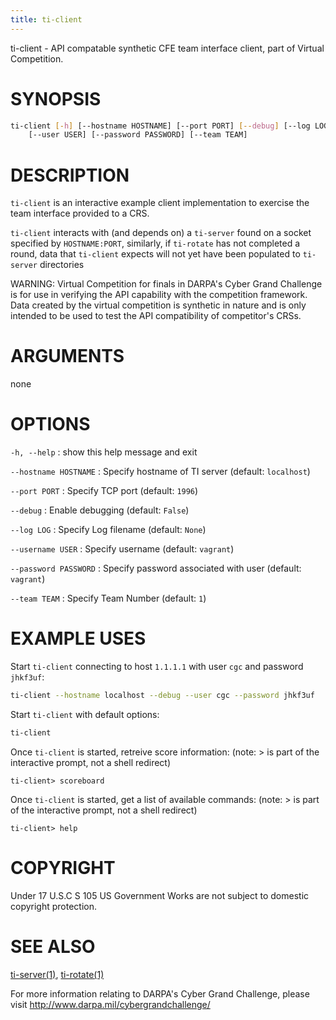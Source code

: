 ```yaml
---
title: ti-client
---
```


ti-client - API compatable synthetic CFE team interface client, part of Virtual Competition.

# SYNOPSIS

~~~ sh
ti-client [-h] [--hostname HOSTNAME] [--port PORT] [--debug] [--log LOG]
	[--user USER] [--password PASSWORD] [--team TEAM]
~~~

# DESCRIPTION

`ti-client` is an interactive example client implementation to exercise the team interface provided to a CRS.

`ti-client` interacts with (and depends on) a `ti-server` found on a socket specified by `HOSTNAME:PORT`, similarly, if `ti-rotate` has not completed a round, data that `ti-client` expects will not yet have been populated to `ti-server` directories

WARNING: Virtual Competition for finals in DARPA's Cyber Grand Challenge is for use in verifying the API capability with the competition framework. Data created by the virtual competition is synthetic in nature and is only intended to be used to test the API compatibility of competitor's CRSs.

# ARGUMENTS

none

# OPTIONS

`-h, --help`
:  show this help message and exit

`--hostname HOSTNAME`
:  Specify hostname of TI server (default: `localhost`)

`--port PORT`
:  Specify TCP port (default: `1996`)

`--debug`
:  Enable debugging (default: `False`)

`--log LOG`
:  Specify Log filename (default: `None`)

`--username USER`
:  Specify username (default: `vagrant`)

`--password PASSWORD`
:  Specify password associated with user (default: `vagrant`)

`--team TEAM`
:  Specify Team Number (default: `1`)


# EXAMPLE USES

Start `ti-client` connecting to host `1.1.1.1` with user `cgc` and password `jhkf3uf`:

~~~ sh
ti-client --hostname localhost --debug --user cgc --password jhkf3uf
~~~

Start `ti-client` with default options:

~~~ sh
ti-client
~~~

Once `ti-client` is started, retreive score information: (note: > is part of the interactive prompt, not a shell redirect)

	ti-client> scoreboard 

Once `ti-client` is started, get a list of available commands: (note: > is part of the interactive prompt, not a shell redirect)

	ti-client> help

# COPYRIGHT

Under 17 U.S.C S 105 US Government Works are not subject to domestic copyright protection.

# SEE ALSO
[ti-server(1)](/virtual-competition/ti-server/),
[ti-rotate(1)](/virtual-competition/ti-rotate/)

For more information relating to DARPA's Cyber Grand Challenge, please visit <http://www.darpa.mil/cybergrandchallenge/>
